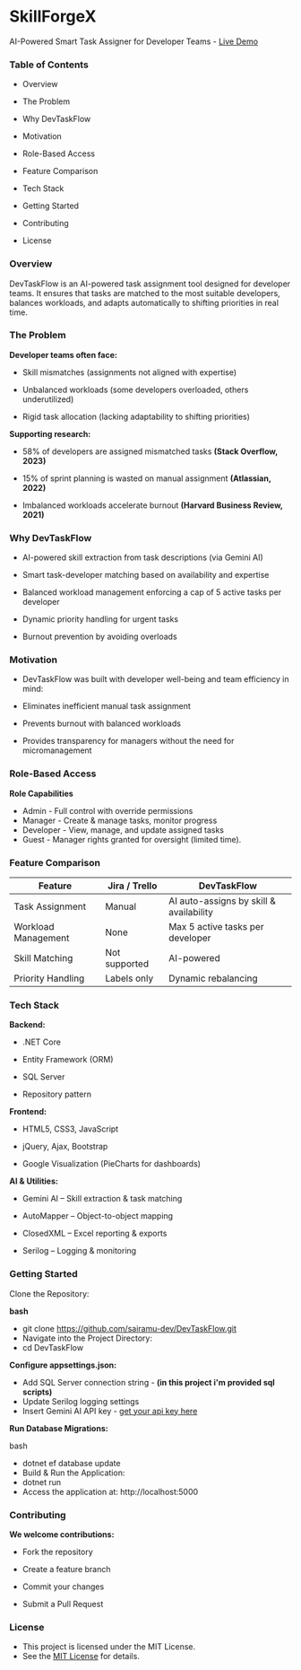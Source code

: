 # SkillForgeX
AI-Powered Smart Task Assigner for Developer Teams - [Live Demo](http://devtaskaskflow.runasp.net/)


### Table of Contents
- Overview

- The Problem

- Why DevTaskFlow

- Motivation

- Role-Based Access

- Feature Comparison

- Tech Stack

- Getting Started

- Contributing

- License

### Overview
DevTaskFlow is an AI-powered task assignment tool designed for developer teams.
It ensures that tasks are matched to the most suitable developers, balances workloads, and adapts automatically to shifting priorities in real time.

### The Problem
**Developer teams often face:**

- Skill mismatches (assignments not aligned with expertise)

- Unbalanced workloads (some developers overloaded, others underutilized)

- Rigid task allocation (lacking adaptability to shifting priorities)

**Supporting research:**

- 58% of developers are assigned mismatched tasks **(Stack Overflow, 2023)**

- 15% of sprint planning is wasted on manual assignment **(Atlassian, 2022)**

- Imbalanced workloads accelerate burnout **(Harvard Business Review, 2021)**

### Why DevTaskFlow
- AI-powered skill extraction from task descriptions (via Gemini AI)

- Smart task-developer matching based on availability and expertise

- Balanced workload management enforcing a cap of 5 active tasks per developer

- Dynamic priority handling for urgent tasks

- Burnout prevention by avoiding overloads

### Motivation
- DevTaskFlow was built with developer well-being and team efficiency in mind:

- Eliminates inefficient manual task assignment

- Prevents burnout with balanced workloads

- Provides transparency for managers without the need for micromanagement

### Role-Based Access
**Role	Capabilities**
- Admin	- Full control with override permissions
- Manager	- Create & manage tasks, monitor progress
- Developer	- View, manage, and update assigned tasks
- Guest	- Manager rights granted for oversight (limited time).

### Feature Comparison
| Feature             | Jira / Trello         | DevTaskFlow                               |
|---------------------|-----------------------|-------------------------------------------|
| Task Assignment     | Manual                | AI auto-assigns by skill & availability   |
| Workload Management | None                  | Max 5 active tasks per developer          |
| Skill Matching      | Not supported         | AI-powered                                |
| Priority Handling   | Labels only           | Dynamic rebalancing                       |


### Tech Stack
**Backend:**

- .NET Core

- Entity Framework (ORM)

- SQL Server
- Repository pattern

**Frontend:**

- HTML5, CSS3, JavaScript

- jQuery, Ajax, Bootstrap

- Google Visualization (PieCharts for dashboards)

**AI & Utilities:**

- Gemini AI – Skill extraction & task matching

- AutoMapper – Object-to-object mapping

- ClosedXML – Excel reporting & exports

- Serilog – Logging & monitoring

### Getting Started
Clone the Repository:

**bash**
- git clone https://github.com/sairamu-dev/DevTaskFlow.git
- Navigate into the Project Directory:
- cd DevTaskFlow
  
**Configure appsettings.json:**

- Add SQL Server connection string - **(in this project i'm provided sql scripts)**
- Update Serilog logging settings
- Insert Gemini AI API key - [get your api key here](https://aistudio.google.com/apikey)

**Run Database Migrations:**

bash
- dotnet ef database update
- Build & Run the Application:
- dotnet run
- Access the application at: http://localhost:5000

### Contributing
**We welcome contributions:**

- Fork the repository

- Create a feature branch

- Commit your changes

- Submit a Pull Request

### License
- This project is licensed under the MIT License.
- See the [MIT License](https://opensource.org/licenses/MIT) for details.
